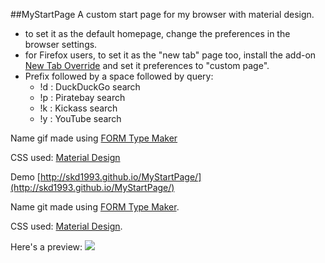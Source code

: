 ##MyStartPage
A custom start page for my browser with material design.

* to set it as the default homepage, change the preferences in the browser settings.
* for Firefox users, to set it as the "new tab" page too, install the add-on [New Tab Override](https://addons.mozilla.org/en-US/firefox/addon/new-tab-override/) and set it preferences to "custom page".
* Prefix followed by a space followed by query: 
	* !d : DuckDuckGo search 
	* !p : Piratebay search
	* !k : Kickass search
	* !y : YouTube search

Name gif made using [FORM Type Maker](https://formtypemaker.appspot.com/)

CSS used: [Material Design](http://fezvrasta.github.io/bootstrap-material-design/bootstrap-elements.html)

Demo [http://skd1993.github.io/MyStartPage/](http://skd1993.github.io/MyStartPage/)

Name git made using [FORM Type Maker](https://formtypemaker.appspot.com/).

CSS used: [Material Design](http://fezvrasta.github.io/bootstrap-material-design/bootstrap-elements.html).

Here's a preview:
![](http://i.imgur.com/HRrmKaY.png)